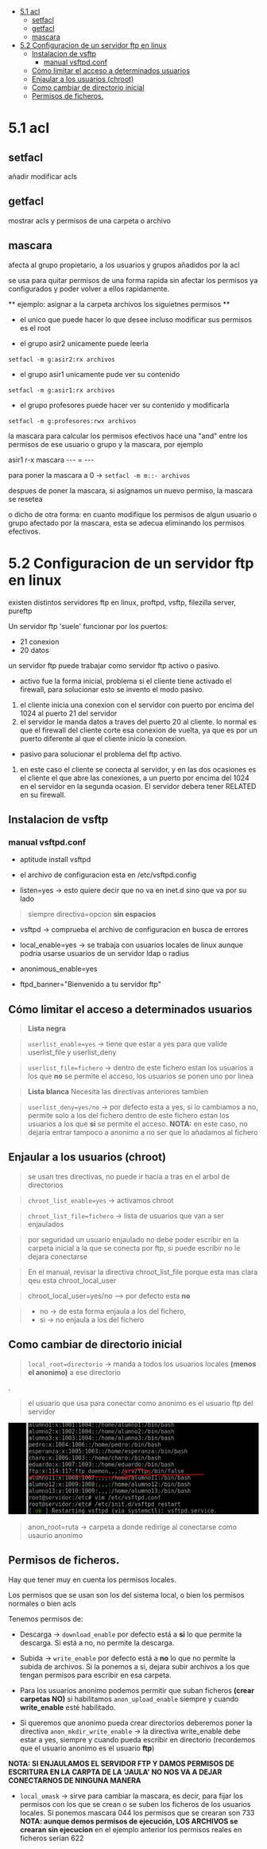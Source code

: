 <!-- TOC START min:1 max:3 link:true update:true -->
- [5.1 acl](#51-acl)
  - [setfacl](#setfacl)
  - [getfacl](#getfacl)
  - [mascara](#mascara)
- [5.2 Configuracion de un servidor ftp en linux](#52-configuracion-de-un-servidor-ftp-en-linux)
  - [Instalacion de vsftp](#instalacion-de-vsftp)
    - [manual vsftpd.conf](#manual-vsftpdconf)
  - [Cómo limitar el acceso a determinados usuarios](#cmo-limitar-el-acceso-a-determinados-usuarios)
  - [Enjaular a los usuarios (chroot)](#enjaular-a-los-usuarios-chroot)
  - [Como cambiar de directorio inicial](#como-cambiar-de-directorio-inicial)
  - [Permisos de ficheros.](#permisos-de-ficheros)

<!-- TOC END -->

# 5.1 acl
## setfacl
añadir modificar acls

## getfacl
mostrar acls y permisos de una carpeta o archivo

## mascara
afecta al grupo propietario, a los usuarios y grupos añadidos por la acl

se usa para quitar permisos de una forma rapida sin afectar los permisos ya configurados y poder volver a ellos rapidamente.

** ejemplo: asignar a la carpeta archivos los siguietnes permisos **
* el unico que puede hacer lo que desee incluso modificar sus permisos es el root

* el grupo asir2 unicamente puede leerla

`setfacl -m g:asir2:rx archivos`

* el grupo asir1 unicamente pude ver su contenido

`setfacl -m g:asir1:rx archivos`

* el grupo profesores puede hacer ver su contenido y modificarla

`setfacl -m g:profesores:rwx archivos`

la mascara para calcular los permisos efectivos hace una "and" entre los permisos de ese
usuario o grupo y la mascara, por ejemplo

asir1 r-x mascara --- = ---

para poner la mascara a 0 -> `setfacl -m m::- archivos`

despues de poner la mascara, si asignamos un nuevo permiso, la mascara se resetea

o dicho de otra forma: en cuanto modifique los permisos de algun usuario o grupo afectado por la mascara, esta se adecua eliminando los permisos efectivos.

# 5.2 Configuracion de un servidor ftp en linux
existen distintos servidores ftp en linux, proftpd, vsftp, filezilla server, pureftp

Un servidor ftp 'suele' funcionar por los puertos:
* 21 conexion
* 20 datos

un servidor ftp puede trabajar como servidor ftp activo o pasivo.

* activo fue la forma inicial, problema si el cliente tiene activado el firewall, para solucionar esto se invento el modo pasivo.


1. el cliente inicia una conexion con el servidor con puerto por encima del 1024 al puerto 21 del servidor
1. el servidor le manda datos a traves del puerto 20 al cliente. lo normal es que el firewall del cliente corte esa conexion de vuelta, ya que es por un puerto diferente al que el cliente inicio la conexion.


* pasivo para solucionar el problema del ftp activo.


1. en este caso el cliente se conecta al servidor, y en las dos ocasiones es el cliente el que abre las conexiones, a un puerto por encima del 1024 en el servidor en la segunda ocasion. El servidor debera tener RELATED en su firewall.


## Instalacion de vsftp
### manual vsftpd.conf
* aptitude install vsftpd

* el archivo de configuracion esta en /etc/vsftpd.config
* listen=yes -> esto quiere decir que no va en inet.d sino que va por su lado

> siempre directiva=opcion **sin espacios**

* vsftpd -> comprueba el archivo de configuracion en busca de errores

* local_enable=yes -> se trabaja con usuarios locales de linux aunque podria usarse usuarios de un servidor ldap o radius

* anonimous_enable=yes

* ftpd_banner="Bienvenido a tu servidor ftp"

## Cómo limitar el acceso a determinados usuarios
> **Lista negra**

>`userlist_enable=yes` -> tiene que estar a yes para que valide userlist_file y userlist_deny

>`userlist_file=fichero` -> dentro de este fichero estan los usuarios a los que **no** se permite el acceso, los usuarios se ponen uno por linea

>**Lista blanca**
Necesita las directivas anteriores tambien

>`userlist_deny=yes/no` -> por defecto esta a yes, si lo cambiamos a no, permite solo a los del fichero dentro de este fichero estan los usuarios a los que **si** se permite el acceso. **NOTA:** en este caso, no dejaría entrar tampoco a anonimo a no ser que lo añadamos al fichero

## Enjaular a los usuarios (chroot)
> se usan tres directivas, no puede ir hacia a tras en el arbol de directorios

>`chroot_list_enable=yes` -> activamos chroot

>`chroot_list_file=fichero` -> lista de usuarios que van a ser enjaulados

> por seguridad un usuario enjaulado no debe poder escribir en la carpeta inicial a la que se conecta por ftp, si puede escribir no le dejara conectarse

> En el manual, revisar la directiva chroot_list_file porque esta mas clara qeu esta chroot_local_user

> chroot_local_user=yes/no --> por defecto esta **no**

> * no -> de esta forma enjaula a los del fichero,
> * si -> no enjaula a los del fichero

## Como cambiar de directorio inicial

> `local_root=directorio` -> manda a todos los usuarios locales **(menos el anonimo)** a ese directorio

.

> el usuario que usa para conectar como anonimo es el usuario ftp del servidor

![](assets/ftp.png)


> anon_root=ruta -> carpeta a donde redirige al conectarse como usaurio anonimo

## Permisos de ficheros.

Hay que tener muy en cuenta los permisos locales.

Los permisos que se usan son los del sistema local, o bien los permisos normales o bien acls

Tenemos permisos de:
* Descarga -> `download_enable` por defecto está a **si** lo que permite la descarga. Si está a no, no permite la descarga.

* Subida -> `write_enable` por defecto está a **no** lo que no permite la subida de archivos. Si la ponemos a si, dejara subir archivos a los que tengan permisos para escribir en esa carpeta.

* Para los usuarios anonimo podemos permitir que suban ficheros **(crear carpetas NO)** si habilitamos `anon_upload_enable` siempre y cuando **write_enable** esté habilitado.

* Si queremos que anonimo pueda crear directorios deberemos poner la directiva `anon_mkdir_write_enable` -> la directiva write_enable debe estar a yes, siempre y cuando pueda escribir en directorio (recordemos que el usuario anonimo es el usuario **ftp**)

><span style='font-size:35px'>
  **NOTA: SI ENJAULAMOS EL SERVIDOR FTP Y DAMOS PERMISOS DE ESCRITURA EN LA CARPTA DE LA 'JAULA' NO NOS VA A DEJAR CONECTARNOS DE NINGUNA MANERA**
</span>

* `local_umask` -> sirve para cambiar la mascara, es decir, para fijar los permisos con los que se crean o se suben los ficheros de los usuarios locales. Si ponemos mascara 044 los permisos que se crearan son 733 **NOTA: aunque demos permisos de ejecución, LOS ARCHIVOS se crearan sin ejecucion** en el ejemplo anterior los permisos reales en ficheros serían 622
